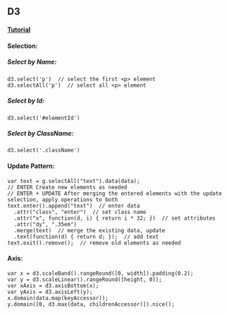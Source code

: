 ## **D3**
#### **[Tutorial](http://www.tutorialsteacher.com/d3js)**  
#### **Selection**:  
##### Select by Name:  
```
d3.select('p')  // select the first <p> element
d3.selectAll('p')  // select all <p> element
```
##### Select by Id:  
```
d3.select('#elementId')
```
##### Select by ClassName:  
```
d3.select('.className')
```
#### **Update Pattern**:  
```
var text = g.selectAll("text").data(data);
// ENTER Create new elements as needed
// ENTER + UPDATE After merging the entered elements with the update selection, apply operations to both
text.enter().append("text")  // enter data
  .attr("class", "enter")  // set class name
  .attr("x", function(d, i) { return i * 32; })  // set attributes
  .attr("dy", ".35em")
  .merge(text)  // merge the existing data, update
  .text(function(d) { return d; });  // add text
text.exit().remove();  // remove old elements as needed
```
#### **Axis**:  
```
var x = d3.scaleBand().rangeRound([0, width]).padding(0.2);
var y = d3.scaleLinear().rangeRound([height, 0]);
var xAxis = d3.axisBottom(x);
var yAxis = d3.axisLeft(y);
x.domain(data.map(keyAccessor));
y.domain([0, d3.max(data, childrenAccessor)]).nice();
```
